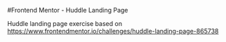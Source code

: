 #Frontend Mentor - Huddle Landing Page

Huddle landing page exercise based on https://www.frontendmentor.io/challenges/huddle-landing-page-865738

